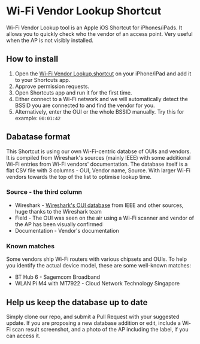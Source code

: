 # Wi-Fi Vendor Lookup Shortcut
Wi-Fi Vendor Lookup tool is an Apple iOS Shortcut for iPhones/iPads. It allows you to quickly check who the vendor of an access point. Very useful when the AP is not visibly installed.

## How to install
1. Open the [Wi-Fi Vendor Lookup.shortcut](https://github.com/jiribrejcha/wifi-vendor-lookup/raw/main/Wi-Fi%20Vendor%20Lookup.shortcut) on your iPhone/iPad and add it to your Shortcuts app.
2. Approve permission requests.
3. Open Shortcuts app and run it for the first time.
4. Either connect to a Wi-Fi network and we will automatically detect the BSSID you are connected to and find the vendor for you.
5. Alternatively, enter the OUI or the whole BSSID manually. Try this for example: ```00:01:42```

## Dabatase format
This Shortcut is using our own Wi-Fi-centric databse of OUIs and vendors. It is compiled from Wireshark's sources (mainly IEEE) with some additional Wi-Fi entries from Wi-Fi vendors' documentation. The database itself is a flat CSV file with 3 columns - OUI, Vendor name, Source. With larger Wi-Fi vendors towards the top of the list to optimise lookup time.

### Source - the third column

- Wireshark - [Wireshark's OUI database](https://www.wireshark.org/tools/oui-lookup.html) from IEEE and other sources, huge thanks to the Wireshark team 
- Field - The OUI was seen on the air using a Wi-Fi scanner and vendor of the AP has been visually confirmed
- Documentation - Vendor's documentation

### Known matches

Some vendors ship Wi-Fi routers with various chipsets and OUIs. To help you identify the actual device model, these are some well-known matches:

- BT Hub 6 - Sagemcom Broadband
- WLAN Pi M4 with MT7922 - Cloud Network Technology Singapore

## Help us keep the database up to date
Simply clone our repo, and submit a Pull Request with your suggested update. If you are proposing a new database addition or edit, include a Wi-Fi scan result screenshot, and a photo of the AP including the label, if you can access it.
